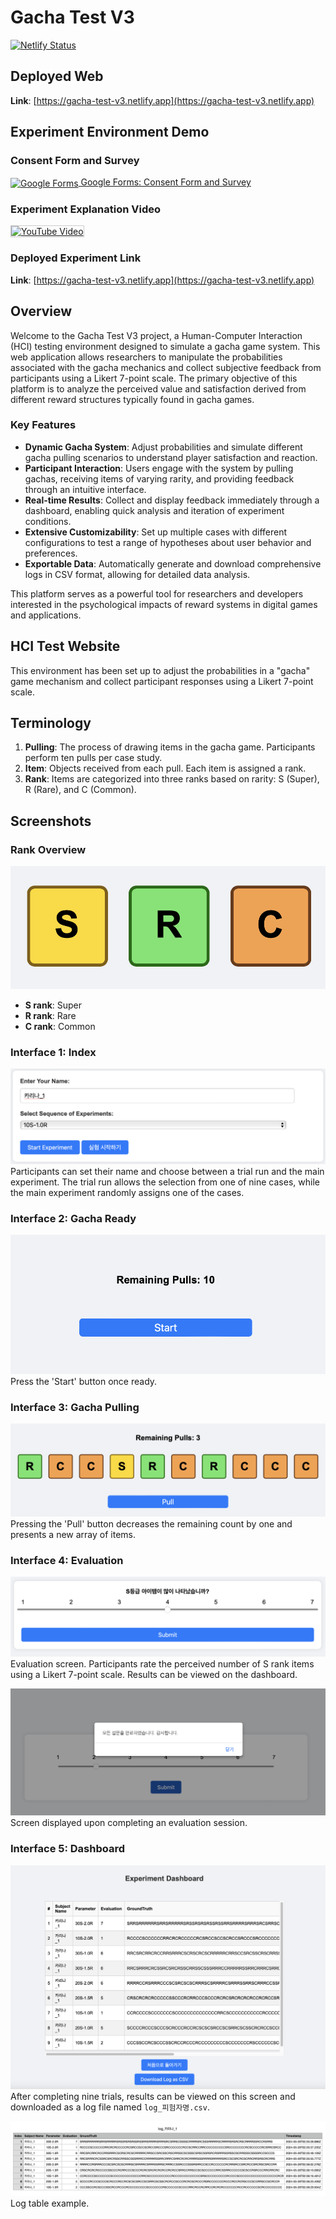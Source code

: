 # Gacha Test V3

[![Netlify Status](https://api.netlify.com/api/v1/badges/3679aa29-600c-43b0-afda-93a6155dab27/deploy-status)](https://app.netlify.com/sites/gacha-test-v3/deploys)

## Deployed Web

**Link**: [https://gacha-test-v3.netlify.app](https://gacha-test-v3.netlify.app)

## Experiment Environment Demo

### Consent Form and Survey

<a href="https://docs.google.com/forms/d/e/1FAIpQLSdpELvjNIKBLMGdD9qjkgOgHsStuCaJFaAta0goKSlskDg-7g/viewform" target="_blank">
  <img src="https://www.gstatic.com/images/branding/product/2x/forms_2020q4_48dp.png" alt="Google Forms" width="48" height="48" style="vertical-align:middle;" />
  Google Forms: Consent Form and Survey
</a>

### Experiment Explanation Video

<a href="https://www.youtube.com/watch?v=RP6WzLtI7KY" target="_blank">
  <img src="https://img.youtube.com/vi/RP6WzLtI7KY/0.jpg" alt="YouTube Video" width="300" height="200" style="border:1px solid #ccc;" />
</a>

### Deployed Experiment Link

**Link**: [https://gacha-test-v3.netlify.app](https://gacha-test-v3.netlify.app)

## Overview

Welcome to the Gacha Test V3 project, a Human-Computer Interaction (HCI) testing environment designed to simulate a gacha game system. This web application allows researchers to manipulate the probabilities associated with the gacha mechanics and collect subjective feedback from participants using a Likert 7-point scale. The primary objective of this platform is to analyze the perceived value and satisfaction derived from different reward structures typically found in gacha games.

### Key Features

- **Dynamic Gacha System**: Adjust probabilities and simulate different gacha pulling scenarios to understand player satisfaction and reaction.
- **Participant Interaction**: Users engage with the system by pulling gachas, receiving items of varying rarity, and providing feedback through an intuitive interface.
- **Real-time Results**: Collect and display feedback immediately through a dashboard, enabling quick analysis and iteration of experiment conditions.
- **Extensive Customizability**: Set up multiple cases with different configurations to test a range of hypotheses about user behavior and preferences.
- **Exportable Data**: Automatically generate and download comprehensive logs in CSV format, allowing for detailed data analysis.

This platform serves as a powerful tool for researchers and developers interested in the psychological impacts of reward systems in digital games and applications.

## HCI Test Website

This environment has been set up to adjust the probabilities in a "gacha" game mechanism and collect participant responses using a Likert 7-point scale.

## Terminology

1. **Pulling**: The process of drawing items in the gacha game. Participants perform ten pulls per case study.
2. **Item**: Objects received from each pull. Each item is assigned a rank.
3. **Rank**: Items are categorized into three ranks based on rarity: S (Super), R (Rare), and C (Common).

## Screenshots

### Rank Overview

![Example Rank](./img/example_rank.png)

- **S rank**: Super
- **R rank**: Rare
- **C rank**: Common

### Interface 1: Index

![Interface 1 Index](./img/interface_1_index.png)
Participants can set their name and choose between a trial run and the main experiment. The trial run allows the selection from one of nine cases, while the main experiment randomly assigns one of the cases.

### Interface 2: Gacha Ready

![Interface 2 Gacha Ready](./img/interface_2_gacha_ready.png)
Press the 'Start' button once ready.

### Interface 3: Gacha Pulling

![Interface 3 Gacha Pulling](./img/interface_3_gacha_pulling.png)
Pressing the 'Pull' button decreases the remaining count by one and presents a new array of items.

### Interface 4: Evaluation

![Interface 4 Evaluation](./img/interface_4_evaluation.png)
Evaluation screen. Participants rate the perceived number of S rank items using a Likert 7-point scale. Results can be viewed on the dashboard.

![Evaluation Complete](./img/interface_5_evaluation_complete.png)
Screen displayed upon completing an evaluation session.

### Interface 5: Dashboard

![Dashboard](./img/interface_6_dashboard.png)
After completing nine trials, results can be viewed on this screen and downloaded as a log file named `log_피험자명.csv`.

![Log Table](./img/interface_7_logtable.png)
Log table example.
